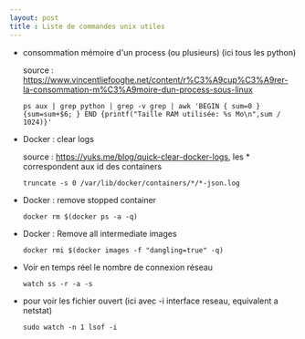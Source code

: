 ```yaml
---
layout: post
title : Liste de commandes unix utiles
---
```



* consommation mémoire d'un process (ou plusieurs) (ici tous les python)

  source : <https://www.vincentliefooghe.net/content/r%C3%A9cup%C3%A9rer-la-consommation-m%C3%A9moire-dun-process-sous-linux>

  `ps aux | grep python | grep -v grep | awk 'BEGIN { sum=0 } {sum=sum+$6; } END {printf("Taille RAM utilisée: %s Mo\n",sum / 1024)}'`
  
* Docker : clear logs

  source : <https://yuks.me/blog/quick-clear-docker-logs>, les * correspondent aux id des containers 

  `truncate -s 0 /var/lib/docker/containers/*/*-json.log`

* Docker : remove stopped container

  `docker rm $(docker ps -a -q)`

* Docker : Remove all intermediate images

  `docker rmi $(docker images -f "dangling=true" -q)`

* Voir en temps réel le nombre de connexion réseau

  `watch ss -r -a -s`

* pour voir les fichier ouvert (ici avec -i interface reseau, equivalent a netstat)

  `sudo watch -n 1 lsof -i`

  



